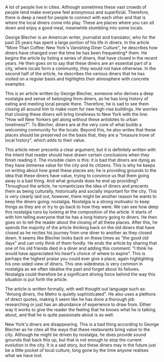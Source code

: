 A lot of people live in cities. Although sometimes these vast crowds of
people tend make everyone feel anonymous and superficial. Therefore,
there is deep a need for people to connect with each other and that is
where the local diners come into play. These are places where you can
sit down and enjoy a good meal, meanwhile stumbling into some locals.

George Blecher is an American writer, journalist and translator, who for
the past 25 years has spent a large portion of his life in diners. In
the article "More Than Coffee: New York's Vanishing Diner Culture", he
describes how diners have changed over the time he has been
frequenting\* them. He begins the article by listing a series of diners,
that have closed in the recent years. He then goes on to say that these
diners are an essential part of a city, where locals form a community,
they would not have otherwise. In the second half of the article, he
describes the various diners that he has visited on a regular basis and
highlights their atmosphere with concrete examples.

This is an article written by George Blecher, someone who derives a deep
nostalgia and sense of belonging from diners, as he has long history of
eating and meeting local people there. Therefore, he is sad to see them
closing all around him to make room for new high-rise buildings. He
worries that closing these diners will bring loneliness to New York with
the line: "How will New Yorkers get along without these antidotes to
urban loneliness?". To Blecher, diners are at the very core of what
builds a welcoming community for the locals. Beyond this, he also writes
that these places should be preserved on the basis that, they are a
"treasure trove of local history", which adds to their value.

This article never precents a clear argument, but it is definitely
written with the intent that reader should have drawn certain
conclusions when they finish reading it. The invisible claim is this: it
is bad that diners are dying as they have immense value for the city and
its citizens. This is why he keeps on writing about how great these
places are; he is providing grounds to the idea that these diners have
value, trying to convince us that them going away is a bad thing. And
what grounds does he end up providing? Throughout the article, he
romanticizes the idea of diners and precents them as being culturally,
historically and socially important for the city. This is very clearly
laid out, however, there might be another reason he wants to keep the
diners going: nostalgia. Nostalgia is a strong motivator to keep things
as they are or try to go back to how they were. We can see how deep this
nostalgia runs by looking at the composition of the article. It starts
of with him telling everyone that he has a long history going to diners.
He then goes on to tell the reader about the closing of all these
places. After this, he spends the majority of the article thinking back
on the old diners that have closed as he recites his journey from one
diner to another as they closed down. It seems like Blecher looks back
on these times as "the good old days" and can only think of them fondly.
He ends the article by sharing that one of his old friends died in a
diner and adding this comment: "I think he would have appreciated his
heart's choice of where to expire". This is perhaps the highest praise
you could ever give a place, again highlighting his one-sided view of
diners. This one-sidedness is very common in nostalgia as we often
idealise the past and forget about its failures. Nostalgia could
therefore be a significant driving force behind the way this situation
is put forth the article.

The article is written formally, with well thought out language such as:
"Among diners, the Metro is quietly sophisticated". He also uses a
plethora of direct quotes, making it seem like he has done a thorough
job researching or just has an abundance of experience to draw from.
Either way it works to give the reader the feeling that he knows what he
is talking about, and that he is quite passionate about is as well.

New York's diners are disappearing. This is a bad thing according to
George Blecher as he cites all the ways that these restaurants bring
value to the city. Although he might be driven by nostalgia, he does
provide sound grounds that back this up, but that is not enough to stop
the current evolution in the city. It is a sad story, but these diners
may in the future just be a little pocket of local culture, long gone by
the time anyone realises what we have lost.
